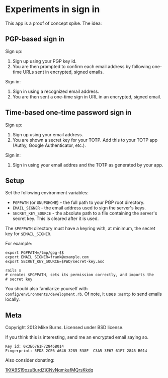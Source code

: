 # Experiments in sign in

This app is a proof of concept spike. The idea:

## PGP-based sign in

Sign up:

1. Sign up using your PGP key id.
2. You are then prompted to confirm each email address by following
one-time URLs sent in encrypted, signed emails.

Sign in:

1. Sign in using a recognized email address.
2. You are then sent a one-time sign in URL in an encrypted, signed
email.

## Time-based one-time password sign in

Sign up:

1. Sign up using your email address.
2. You are shown a secret key for your TOTP. Add this to your TOTP app
   (Authy, Google Authenticator, etc.).

Sign in:

1. Sign in using your email addres and the TOTP as generated by your
   app.

## Setup

Set the following environment variables:

- `PGPPATH` (or `GNUPGHOME`) - the full path to your PGP root directory.
- `EMAIL_SIGNER` - the email address used to sign the server's keys.
- `SECRET_KEY_SOURCE` - the absolute path to a file containing the
  server's secret key. This is cleared after it is used.

The `$PGPPATH` directory must have a keyring with, at minimum, the
secret key for `$EMAIL_SIGNER`.

For example:

    export PGPPATH=/tmp/gpg-$$
    export EMAIL_SIGNER=frank@example.com
    export SECRET_KEY_SOURCE=$PWD/secret-key.asc

    rails s
    # creates $PGPPATH, sets its permission correctly, and imports the
    # secret key

You should also familarize yourself with
`config/environments/development.rb`. Of note, it uses `:msmtp` to send
emails locally.

## Meta

Copyright 2013 Mike Burns. Licensed under BSD license.

If you think this is interesting, send me an encrypted email saying so.

    Key id: 0x3E6761F72846B014
    Fingerprint: 5FD8 2CE6 A646 3285 538F  C3A5 3E67 61F7 2846 B014

Also consider donating:

[1KfA9S19ozuBurdZjCNvNqmkafMQrsKkdq](bitcoin:1KfA9S19ozuBurdZjCNvNqmkafMQrsKkdq)
